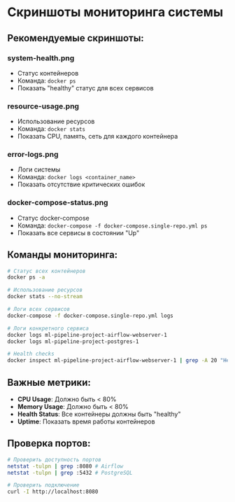 # Скриншоты мониторинга системы

## Рекомендуемые скриншоты:

### system-health.png
- Статус контейнеров
- Команда: `docker ps`
- Показать "healthy" статус для всех сервисов

### resource-usage.png
- Использование ресурсов
- Команда: `docker stats`
- Показать CPU, память, сеть для каждого контейнера

### error-logs.png
- Логи системы
- Команда: `docker logs <container_name>`
- Показать отсутствие критических ошибок

### docker-compose-status.png
- Статус docker-compose
- Команда: `docker-compose -f docker-compose.single-repo.yml ps`
- Показать все сервисы в состоянии "Up"

## Команды мониторинга:
```bash
# Статус всех контейнеров
docker ps -a

# Использование ресурсов
docker stats --no-stream

# Логи всех сервисов
docker-compose -f docker-compose.single-repo.yml logs

# Логи конкретного сервиса
docker logs ml-pipeline-project-airflow-webserver-1
docker logs ml-pipeline-project-postgres-1

# Health checks
docker inspect ml-pipeline-project-airflow-webserver-1 | grep -A 20 "Health"
```

## Важные метрики:
- **CPU Usage**: Должно быть < 80%
- **Memory Usage**: Должно быть < 80%
- **Health Status**: Все контейнеры должны быть "healthy"
- **Uptime**: Показать время работы контейнеров

## Проверка портов:
```bash
# Проверить доступность портов
netstat -tulpn | grep :8080 # Airflow
netstat -tulpn | grep :5432 # PostgreSQL

# Проверить подключение
curl -I http://localhost:8080
```
